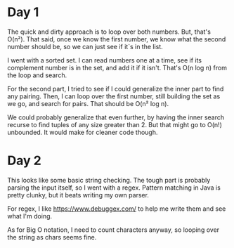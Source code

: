# Day 1
The quick and dirty approach is to loop over both numbers. But, that's O(n²). That said, once we know the first number, 
we know what the second number should be, so we can just see if it`s in the list.

I went with a sorted set. I can read numbers one at a time, see if its complement number is in the set, and add it 
if it isn't. That's O(n log n) from the loop and search.

For the second part, I tried to see if I could generalize the inner part to find any pairing. 
Then, I can loop over the first number, still building the set as we go, and search for pairs.
That should be O(n² log n). 

We could probably generalize that even further, by having the inner search recurse to find tuples of any size 
greater than 2. But that might go to O(n!) unbounded. It would make for cleaner code though.

# Day 2
This looks like some basic string checking. The tough part is probably parsing the input itself, 
so I went with a regex. Pattern matching in Java is pretty clunky, but it beats writing my own parser.

For regex, I like https://www.debuggex.com/ to help me write them and see what I'm doing.

As for Big O notation, I need to count characters anyway, so looping over the string as chars seems fine.